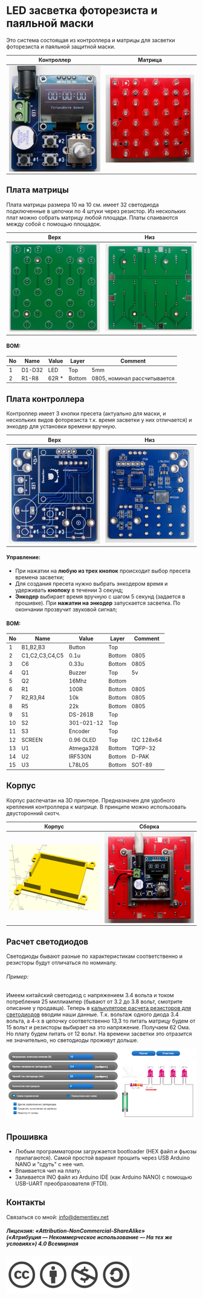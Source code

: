 LED засветка фоторезиста и паяльной маски
=====================

Это система состоящая из контроллера и матрицы для засветки фоторезиста и паяльной защитной маски. 

|   Контроллер              | Матрица
|---------------------------|-----------------------
| ![](./img/controller.jpg) | ![](./img/matrix.jpg)

## Плата матрицы

Плата матрицы размера 10 на 10 см. имеет 32 светодиода подключенные в цепочки по 4 штуки через резистор. Из нескольких плат можно собрать матрицу любой площади. Платы спаиваются между собой с помощью площадок.

|   Верх                 | Низ
|------------------------|--------------------------
| ![](./img/pcb2_up.jpg) | ![](./img/pcb2_down.jpg)

#### BOM:

|No|Name|Value|Layer|Comment
|---|---|---|---|---
|1|D1-D32|LED|Top|5mm
|2|R1-R8|62R *|Bottom|0805, номинал рассчитывается

## Плата контроллера

Контроллер имеет 3 кнопки пресета (актуально для маски, и нескольких видов фоторезиста т.к. время засветки у них отличается) и энкодер для установки времени вручную.

|   Верх                | Низ
|-----------------------|-------------------------
| ![](./img/pcb_up.jpg) | ![](./img/pcb_down.jpg)

#### Управление:

* При нажатии на **любую из трех кнопок** происходит выбор пресета времена засветки;
* Для создания пресета нужно выбрать энкодером время и удерживать **кнопоку** в течении 3 секунд;
* **Энкодер** выбирает время вручную с шагом 5 секунд (задается в прошивке). При **нажатии на энкодер** запускается засветка. По окончании прозвучит звуковой сигнал;

#### BOM:

|No|Name|Value|Layer|Comment
|---|---|---|---|---
|1|B1,B2,B3|Button|Top|
|2|C1,C2,C3,C4,С5|0.1u|Bottom|0805
|3|C6|0.33u|Bottom|0805
|4|Q1|Buzzer|Top|5v
|5|Q2|16Mhz|Bottom|
|6|R1|100R|Bottom|0805
|7|R2,R3,R4|10k|Bottom|0805
|8|R5|22k|Bottom|0805
|9|S1|DS-261B|Top|
|10|S2|301-021-12|Top|
|11|S3|Encoder|Top|
|12|SCREEN|0.96 OLED|Top|I2C 128x64
|13|U1|Atmega328|Bottom|TQFP-32
|14|U2|IRF530N|Bottom|D-PAK
|15|U3|L78L05|Bottom|SOT-89

## Корпус

Корпус распечатан на 3D принтере. Предназначен для удобного крепления контроллера к матрице. В принципе можно использовать двусторонний скотч.

|   Корпус            | Сборка
|---------------------|---------------------------
| ![](./img/case.jpg) | ![](./img/build.jpg)

## Расчет светодиодов

Светодиоды бывают разные по характеристикам соответственно и резисторы будут отличаться по номиналу.

###### Пример:

Имеем китайский светодиод с напряжением 3.4 вольта и током потребления 25 миллиампер (бывают от 3.2 до 3.8 вольт, смотрите описание у продавца). Теперь в [калькуляторе расчета резисторов для светодиодов](https://cxem.net/calc/ledcalc.php) вводим наши данные. Т.к. вольтаж одного диода 3.4 вольта, а 4-х в цепочку соответственно 13,3 то питать матрицу будем от 15 вольт и резисторы выбирает на это напряжение.
Получаем 62 Ома. Но плату будем питать от 12 вольт. На времени засветки это отразится не значительно, но светодиоды проживут дольше.

![](./img/led.jpg)

## Прошивка

* Любым программатором загружается bootloader (HEX файл и фьюзы прилагаются). Самой простой вариант прошить через USB Arduino NANO и "сдуть" с нее чип.
* Впаивается чип на плату.
* Заливается INO файл из Arduino IDE (как Arduino NANO) с помощью USB-UART преобразователя (FTDI).

## Контакты

Связаться со мной: info@dementiev.net

##### Лицензия: «Attribution-NonCommercial-ShareAlike»<br>(«Атрибуция — Некоммерческое использование — На тех же условиях») 4.0 Всемирная

![](./img/license.jpg)
